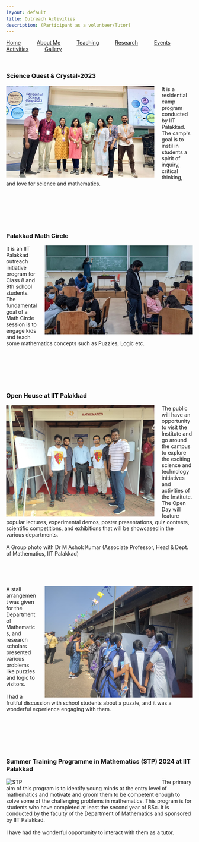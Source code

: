 ```yaml
---
layout: default
title: Outreach Activities
description: (Participant as a volunteer/Tutor)
---
```


<p allign="right"> <a href="index">Home</a> &nbsp; &nbsp; &nbsp; &nbsp; &nbsp; <a href="about">About Me</a>  &nbsp; &nbsp; &nbsp; &nbsp; &nbsp;   <a href="teaching">Teaching</a> &nbsp; &nbsp; &nbsp; &nbsp; &nbsp; <a href="research">Research</a> &nbsp; &nbsp; &nbsp; &nbsp; &nbsp; <a href="event">Events</a> &nbsp; &nbsp; &nbsp; &nbsp; &nbsp; <a href="activities">Activities</a> &nbsp; &nbsp; &nbsp; &nbsp; &nbsp; <a href="gallery">Gallery</a>   </p>
<br/>

### Science Quest & Crystal-2023 
<p>
<img align="left" width="400" src="images/science.jpg" alt="sciencequest" style="margin-right: 20px;"/> 
It is a residential camp program conducted by IIT Palakkad. The camp's goal is to instil in students a spirit of inquiry, critical thinking, and love for science and mathematics. 
</p>
<br/><br/><br/><br/><br/>



### Palakkad Math Circle 
<p>
<img align="right" width="400" style="margin-left: 20px;" src="images/mathcircle.jpg" alt="mathcircle"/> 
It is an IIT Palakkad outreach initiative program for Class 8 and 9th school students. The fundamental goal of a Math Circle session is to engage kids and teach some mathematics concepts such as Puzzles, Logic etc.
</p>
<br/><br/><br/><br/><br/> 




### Open House at IIT Palakkad
<p>
<img align="left" width="400" src="images/openhouse.jpg" alt="openhouse" style="margin-right: 20px;"/> 
The public will have an opportunity to visit the Institute and go around the campus to explore the exciting science and technology initiatives and activities of the Institute. The Open Day will feature popular lectures, experimental demos, poster presentations, quiz contests, scientific competitions, and exhibitions that will be showcased in the various departments. 
  <br/><br/>
  A Group photo with Dr M Ashok Kumar (Associate Professor, Head & Dept. of Mathematics, IIT Palakkad)
</p>
<br/><br/><br/>

<p>
<img align="right" width="400" style="margin-left: 20px;" src="images/openhouse1.jpg" alt="openhouse1"/> 
A stall arrangement was given for the Department of Mathematics, and research scholars presented various problems like puzzles and logic to visitors.
<br/><br/>
  I had a fruitful discussion with school students about a puzzle, and it was a wonderful experience engaging with them.
</p>
<br/><br/><br/><br/><br/> 


### Summer Training Programme in Mathematics (STP) 2024 at IIT Palakkad
<p>
<img align="left" width="400" src="images/STP.JPG" alt="STP" style="margin-right: 20px;"/> 
The primary aim of this program is to identify young minds at the entry level of mathematics and motivate and groom them to be competent enough to solve some of the challenging problems in mathematics. This program is for students who have completed at least the second year of BSc. It is conducted by the faculty of the Department of Mathematics and sponsored by IIT Palakkad. 
  <br/><br/>
 I have had the wonderful opportunity to interact with them as a tutor. 
</p>










